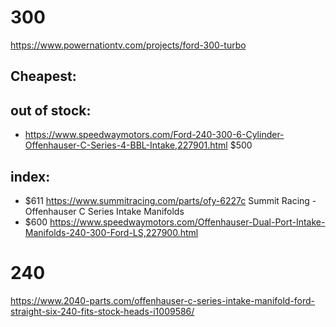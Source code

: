 # 300
https://www.powernationtv.com/projects/ford-300-turbo

## Cheapest:

## out of stock:
- https://www.speedwaymotors.com/Ford-240-300-6-Cylinder-Offenhauser-C-Series-4-BBL-Intake,227901.html
$500 

## index:
- $611 https://www.summitracing.com/parts/ofy-6227c Summit Racing - Offenhauser C Series Intake Manifolds
- $600 https://www.speedwaymotors.com/Offenhauser-Dual-Port-Intake-Manifolds-240-300-Ford-LS,227900.html


# 240
https://www.2040-parts.com/offenhauser-c-series-intake-manifold-ford-straight-six-240-fits-stock-heads-i1009586/
